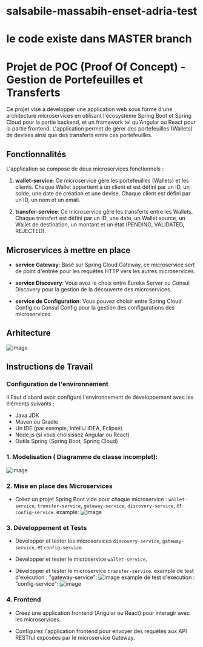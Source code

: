 # salsabile-massabih-enset-adria-test
# le code existe dans MASTER branch
# Projet de POC (Proof Of Concept) - Gestion de Portefeuilles et Transferts

Ce projet vise à développer une application web sous forme d'une architecture microservices en utilisant l'écosystème Spring Boot et Spring Cloud pour la partie backend, et un framework tel qu'Angular ou React pour la partie frontend. L'application permet de gérer des portefeuilles (Wallets) de devises ainsi que des transferts entre ces portefeuilles.

## Fonctionnalités

L'application se compose de deux microservices fonctionnels :

1. **wallet-service**: Ce microservice gère les portefeuilles (Wallets) et les clients. Chaque Wallet appartient à un client et est défini par un ID, un solde, une date de création et une devise. Chaque client est défini par un ID, un nom et un email.

2. **transfer-service**: Ce microservice gère les transferts entre les Wallets. Chaque transfert est défini par un ID, une date, un Wallet source, un Wallet de destination, un montant et un état (PENDING, VALIDATED, REJECTED).



## Microservices à mettre en place

- **service Gateway**: Basé sur Spring Cloud Gateway, ce microservice sert de point d'entrée pour les requêtes HTTP vers les autres microservices.

- **service Discovery**: Vous avez le choix entre Eureka Server ou Consul Discovery pour la gestion de la découverte des microservices.

- **service de Configuration**: Vous pouvez choisir entre Spring Cloud Config ou Consul Config pour la gestion des configurations des microservices.

## Arhitecture
![image](https://github.com/salsabile18/salsabile-massabih-enset-adria-test/assets/100244944/51436f4d-2f77-4d5f-bf56-09c500d07f1b)


## Instructions de Travail

###  Configuration de l'environnement

Il Faut d'abord avoir configuré l'environnement de développement avec les éléments suivants :
- Java JDK
- Maven ou Gradle
- Un IDE (par exemple, IntelliJ IDEA, Eclipse)
- Node.js (si vous choisissez Angular ou React)
- Outils Spring (Spring Boot, Spring Cloud)

### 1. Modelisation ( Diagramme de classe incomplet):
![image](https://github.com/salsabile18/salsabile-massabih-enset-adria-test/assets/100244944/6c929442-b8a6-4224-9567-c600a79082bc)



### 2. Mise en place des Microservices

- Créez un projet Spring Boot vide pour chaque microservice : `wallet-service`, `transfer-service`, `gateway-service`, `discovery-service`, et `config-service`.
  example:
  ![image](https://github.com/salsabile18/salsabile-massabih-enset-adria-test/assets/100244944/df06eb8f-cdbf-4b5b-8844-a169e27d44fe)

### 3. Développement et Tests

- Développer et tester les microservices `discovery-service`, `gateway-service`, et `config-service`.

- Développer et tester le microservice `wallet-service`.

- Développer et tester le microservice `transfer-service`.
example de test  d'exécution : "gateway-service":
![image](https://github.com/salsabile18/salsabile-massabih-enset-adria-test/assets/100244944/4d58d461-18eb-41b0-926d-8d23cfe74327)
example de test d'execution : "config-service":
![image](https://github.com/salsabile18/salsabile-massabih-enset-adria-test/assets/100244944/850fe028-83ab-4c06-94d9-faa4bfdaa785)



### 4. Frontend

- Créez une application frontend (Angular ou React) pour interagir avec les microservices.

- Configurez l'application frontend pour envoyer des requêtes aux API RESTful exposées par le microservice Gateway.
